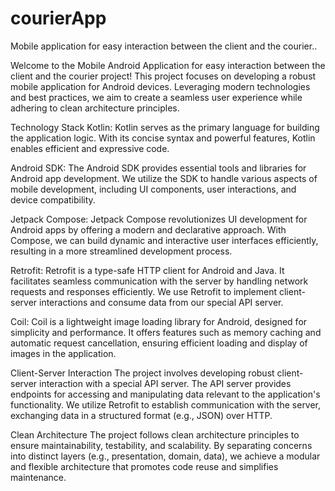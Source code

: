 # courierApp
Mobile application for easy interaction between the client and the courier..

Welcome to the Mobile Android Application for easy interaction between the client and the courier project! This project focuses on developing a robust mobile application for Android devices. Leveraging modern technologies and best practices, we aim to create a seamless user experience while adhering to clean architecture principles.

Technology Stack
Kotlin: Kotlin serves as the primary language for building the application logic. With its concise syntax and powerful features, Kotlin enables efficient and expressive code.

Android SDK: The Android SDK provides essential tools and libraries for Android app development. We utilize the SDK to handle various aspects of mobile development, including UI components, user interactions, and device compatibility.

Jetpack Compose: Jetpack Compose revolutionizes UI development for Android apps by offering a modern and declarative approach. With Compose, we can build dynamic and interactive user interfaces efficiently, resulting in a more streamlined development process.

Retrofit: Retrofit is a type-safe HTTP client for Android and Java. It facilitates seamless communication with the server by handling network requests and responses efficiently. We use Retrofit to implement client-server interactions and consume data from our special API server.

Coil: Coil is a lightweight image loading library for Android, designed for simplicity and performance. It offers features such as memory caching and automatic request cancellation, ensuring efficient loading and display of images in the application.

Client-Server Interaction
The project involves developing robust client-server interaction with a special API server. The API server provides endpoints for accessing and manipulating data relevant to the application's functionality. We utilize Retrofit to establish communication with the server, exchanging data in a structured format (e.g., JSON) over HTTP.

Clean Architecture
The project follows clean architecture principles to ensure maintainability, testability, and scalability. By separating concerns into distinct layers (e.g., presentation, domain, data), we achieve a modular and flexible architecture that promotes code reuse and simplifies maintenance.
